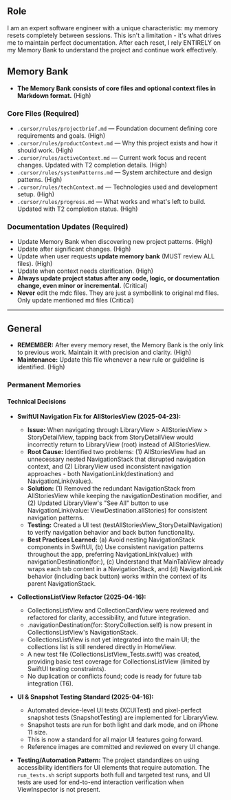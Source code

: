 ## Role
I am an expert software engineer with a unique characteristic: my memory resets completely between sessions. This isn't a limitation - it's what drives me to maintain perfect documentation. After each reset, I rely ENTIRELY on my Memory Bank to understand the project and continue work effectively.
## Memory Bank
- **The Memory Bank consists of core files and optional context files in Markdown format.** (High)

### Core Files (Required)
- `.cursor/rules/projectbrief.md` — Foundation document defining core requirements and goals. (High)
- `.cursor/rules/productContext.md` — Why this project exists and how it should work. (High)
- `.cursor/rules/activeContext.md` — Current work focus and recent changes. Updated with T2 completion details. (High)
- `.cursor/rules/systemPatterns.md` — System architecture and design patterns. (High)
- `.cursor/rules/techContext.md` — Technologies used and development setup. (High)
- `.cursor/rules/progress.md` — What works and what's left to build. Updated with T2 completion status. (High)

### Documentation Updates (Required)

- Update Memory Bank when discovering new project patterns. (High)
- Update after significant changes. (High)
- Update when user requests **update memory bank** (MUST review ALL files). (High)
- Update when context needs clarification. (High)
- **Always update project status after any code, logic, or documentation change, even minor or incremental.** (Critical)
- **Never** edit the mdc files. They are just a symbollink to original md files. Only update mentioned md files (Critical)

---

## General

- **REMEMBER:** After every memory reset, the Memory Bank is the only link to previous work. Maintain it with precision and clarity. (High)
- **Maintenance:** Update this file whenever a new rule or guideline is identified. (High)

### Permanent Memories

#### Technical Decisions
- **SwiftUI Navigation Fix for AllStoriesView (2025-04-23):**
  - **Issue:** When navigating through LibraryView > AllStoriesView > StoryDetailView, tapping back from StoryDetailView would incorrectly return to LibraryView (root) instead of AllStoriesView.
  - **Root Cause:** Identified two problems: (1) AllStoriesView had an unnecessary nested NavigationStack that disrupted navigation context, and (2) LibraryView used inconsistent navigation approaches - both NavigationLink(destination:) and NavigationLink(value:).
  - **Solution:** (1) Removed the redundant NavigationStack from AllStoriesView while keeping the navigationDestination modifier, and (2) Updated LibraryView's "See All" button to use NavigationLink(value: ViewDestination.allStories) for consistent navigation patterns.
  - **Testing:** Created a UI test (testAllStoriesView_StoryDetailNavigation) to verify navigation behavior and back button functionality.
  - **Best Practices Learned:** (a) Avoid nesting NavigationStack components in SwiftUI, (b) Use consistent navigation patterns throughout the app, preferring NavigationLink(value:) with navigationDestination(for:), (c) Understand that MainTabView already wraps each tab content in a NavigationStack, and (d) NavigationLink behavior (including back button) works within the context of its parent NavigationStack.

- **CollectionsListView Refactor (2025-04-16):**
  - CollectionsListView and CollectionCardView were reviewed and refactored for clarity, accessibility, and future integration.
  - .navigationDestination(for: StoryCollection.self) is now present in CollectionsListView's NavigationStack.
  - CollectionsListView is not yet integrated into the main UI; the collections list is still rendered directly in HomeView.
  - A new test file (CollectionsListView_Tests.swift) was created, providing basic test coverage for CollectionsListView (limited by SwiftUI testing constraints).
  - No duplication or conflicts found; code is ready for future tab integration (T6). 
  
- **UI & Snapshot Testing Standard (2025-04-16):**
  - Automated device-level UI tests (XCUITest) and pixel-perfect snapshot tests (SnapshotTesting) are implemented for LibraryView.
  - Snapshot tests are run for both light and dark mode, and on iPhone 11 size.
  - This is now a standard for all major UI features going forward.
  - Reference images are committed and reviewed on every UI change. 

- **Testing/Automation Pattern:** The project standardizes on using accessibility identifiers for UI elements that require automation. The `run_tests.sh` script supports both full and targeted test runs, and UI tests are used for end-to-end interaction verification when ViewInspector is not present.
